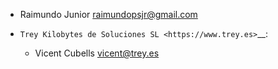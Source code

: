 - Raimundo Junior <raimundopsjr@gmail.com>

- `Trey Kilobytes de Soluciones SL <https://www.trey.es>`__:
  - Vicent Cubells <vicent@trey.es>
